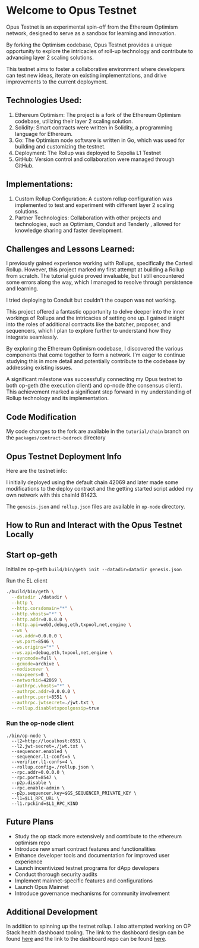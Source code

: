 # Welcome to Opus Testnet

Opus Testnet is an experimental spin-off from the Ethereum Optimism network, designed to serve as a sandbox for learning and innovation.

By forking the Optimism codebase, Opus Testnet provides a unique opportunity to explore the intricacies of roll-up technology and contribute to advancing layer 2 scaling solutions.

This testnet aims to foster a collaborative environment where developers can test new ideas, iterate on existing implementations, and drive improvements to the current deployment.

## Technologies Used:

1. Ethereum Optimism: The project is a fork of the Ethereum Optimism codebase, utilizing their layer 2 scaling solution.
2. Solidity: Smart contracts were written in Solidity, a programming language for Ethereum.
3. Go: The Optimism node software is written in Go, which was used for building and customizing the testnet.
4. Deployment: The Rollup was deployed to Sepolia L1 Testnet
5. GitHub: Version control and collaboration were managed through GitHub.


## Implementations:

1. Custom Rollup Configuration: A custom rollup configuration was implemented to test and experiment with different layer 2 scaling solutions.
2. Partner Technologies: Collaboration with other projects and technologies, such as  Optimism,  Conduit and Tenderly , allowed for knowledge sharing and faster development.


## Challenges and Lessons Learned:

I previously gained experience working with Rollups, specifically the Cartesi Rollup. However, this project marked my first attempt at building a Rollup from scratch. The tutorial guide proved invaluable, but I still encountered some errors along the way, which I managed to resolve through persistence and learning.

I tried deploying to Conduit but couldn't the coupon was not working.

This project offered a fantastic opportunity to delve deeper into the inner workings of Rollups and the intricacies of setting one up. I gained insight into the roles of additional contracts like the batcher, proposer, and sequencers, which I plan to explore further to understand how they integrate seamlessly.

By exploring the Ethereum Optimism codebase, I discovered the various components that come together to form a network. I'm eager to continue studying this in more detail and potentially contribute to the codebase by addressing existing issues.

A significant milestone was successfully connecting my Opus testnet to both op-geth (the execution client) and op-node (the consensus client). This achievement marked a significant step forward in my understanding of Rollup technology and its implementation.


## Code Modification
My code changes to the fork are available in the  `tutorial/chain` branch on the `packages/contract-bedrock` directory

## Opus Testnet Deployment Info
Here are the testnet info:

I initially deployed using the default chain 42069 and later made some modifications to the deploy contract and the getting started script added my own network with this chainId 81423.

The `genesis.json` and  `rollup.json` files are available in `op-node` directory.

## How to Run and Interact with the Opus Testnet Locally

## Start op-geth
Initialize op-geth
```build/bin/geth init --datadir=datadir genesis.json```

Run the EL client
```bash
./build/bin/geth \
  --datadir ./datadir \
  --http \
  --http.corsdomain="*" \
  --http.vhosts="*" \
  --http.addr=0.0.0.0 \
  --http.api=web3,debug,eth,txpool,net,engine \
  --ws \
  --ws.addr=0.0.0.0 \
  --ws.port=8546 \
  --ws.origins="*" \
  --ws.api=debug,eth,txpool,net,engine \
  --syncmode=full \
  --gcmode=archive \
  --nodiscover \
  --maxpeers=0 \
  --networkid=42069 \
  --authrpc.vhosts="*" \
  --authrpc.addr=0.0.0.0 \
  --authrpc.port=8551 \
  --authrpc.jwtsecret=./jwt.txt \
  --rollup.disabletxpoolgossip=true
```

### Run the op-node client
```
./bin/op-node \
  --l2=http://localhost:8551 \
  --l2.jwt-secret=./jwt.txt \
  --sequencer.enabled \
  --sequencer.l1-confs=5 \
  --verifier.l1-confs=4 \
  --rollup.config=./rollup.json \
  --rpc.addr=0.0.0.0 \
  --rpc.port=8547 \
  --p2p.disable \
  --rpc.enable-admin \
  --p2p.sequencer.key=$GS_SEQUENCER_PRIVATE_KEY \
  --l1=$L1_RPC_URL \
  --l1.rpckind=$L1_RPC_KIND
```

## Future Plans

- Study the op stack more extensively and contribute to the
ethereum optimism repo
- Introduce new smart contract features and functionalities
- Enhance developer tools and documentation for improved user experience
- Launch incentivized testnet programs for dApp developers
- Conduct thorough security audits
- Implement mainnet-specific features and configurations
- Launch Opus Mainnet
- Introduce governance mechanisms for community involvement

## Additional Development
In addition to spinning up the testnet rollup. I also attempted working on OP Stack health dashboard tooling. The link to the dashboard design can be found [here](https://www.figma.com/design/610NMqJ4R9A0upp8jMqSK5/SuperchainList-Dashboard?node-id=9-1844&t=GGj34D6zHBXPjhNR-0) and the link to the dashboard repo can be found [here](https://github.com/gconnect/superchainlist).

